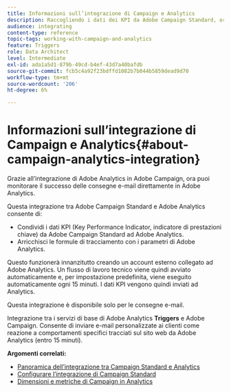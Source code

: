 ```yaml
---
title: Informazioni sull’integrazione di Campaign e Analytics
description: Raccogliendo i dati dei KPI da Adobe Campaign Standard, ora puoi condividere i dati della campagna con Adobe Analytics per misurare le metriche di e-mail marketing da Adobe Campaign.
audience: integrating
content-type: reference
topic-tags: working-with-campaign-and-analytics
feature: Triggers
role: Data Architect
level: Intermediate
exl-id: ada1a5d1-879b-49cd-b4ef-43d7a40bafdb
source-git-commit: fcb5c4a92f23bdffd1082b7b044b5859dead9d70
workflow-type: tm+mt
source-wordcount: '206'
ht-degree: 6%

---
```


# Informazioni sull’integrazione di Campaign e Analytics{#about-campaign-analytics-integration}

Grazie all’integrazione di Adobe Analytics in Adobe Campaign, ora puoi monitorare il successo delle consegne e-mail direttamente in Adobe Analytics.

Questa integrazione tra Adobe Campaign Standard e Adobe Analytics consente di:

* Condividi i dati KPI (Key Performance Indicator, indicatore di prestazioni chiave) da Adobe Campaign Standard ad Adobe Analytics.
* Arricchisci le formule di tracciamento con i parametri di Adobe Analytics.

Questo funzionerà innanzitutto creando un account esterno collegato ad Adobe Analytics. Un flusso di lavoro tecnico viene quindi avviato automaticamente e, per impostazione predefinita, viene eseguito automaticamente ogni 15 minuti. I dati KPI vengono quindi inviati ad Analytics.

Questa integrazione è disponibile solo per le consegne e-mail.

Integrazione tra i servizi di base di Adobe Analytics **Triggers** e Adobe Campaign. Consente di inviare e-mail personalizzate ai clienti come reazione a comportamenti specifici tracciati sul sito web da Adobe Analytics (entro 15 minuti).

**Argomenti correlati:**

* [Panoramica dell’integrazione tra Campaign Standard e Analytics](https://experienceleague.adobe.com/docs/analytics/integration/adobe-campaign.html)
* [Configurare l’integrazione di Campaign Standard](https://experienceleague.adobe.com/docs/campaign-standard/using/integrating-with-adobe-cloud/working-with-campaign-and-analytics/configure-campaign-analytics-integration.html)
* [Dimensioni e metriche di Campaign in Analytics](../../integrating/using/campaign-dimensions-and-metrics-in-analytics.md)
